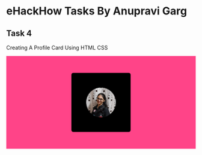 # eHackHow Tasks By Anupravi Garg

## Task 4

Creating A Profile Card Using HTML CSS

![Task 4](./img/Task_4.png)
